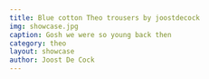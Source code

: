 ```yaml
---
title: Blue cotton Theo trousers by joostdecock
img: showcase.jpg
caption: Gosh we were so young back then
category: theo
layout: showcase
author: Joost De Cock
---
```

